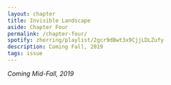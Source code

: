 ```yaml
---
layout: chapter
title: Invisible Landscape
aside: Chapter Four
permalink: /chapter-four/
spotify: zherring/playlist/2gcr9dBwt3x9CjjLDLZufy
description: Coming Fall, 2019
tags: issue
---
```


_Coming Mid-Fall, 2019_
